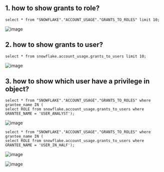## 1. how to show grants to role?
```
select * from "SNOWFLAKE"."ACCOUNT_USAGE"."GRANTS_TO_ROLES" limit 10;
```
![image](https://user-images.githubusercontent.com/52474199/216776788-f1e50534-8b00-4e2c-b977-589bdf7f3591.png)


## 2. how to show grants to user?
```
select * from snowflake.account_usage.grants_to_users limit 10;
```
![image](https://user-images.githubusercontent.com/52474199/216776881-7dbe1901-bb83-4a97-ba46-839a56dcd5d1.png)

## 3. how to show which user have a privilege in object?

```
select * from "SNOWFLAKE"."ACCOUNT_USAGE"."GRANTS_TO_ROLES" where grantee_name IN (
select ROLE from snowflake.account_usage.grants_to_users where GRANTEE_NAME = 'USER_ANALYST');
```

![image](https://user-images.githubusercontent.com/52474199/216777148-56d94ebf-af96-4f78-baa7-0df4b4e1b039.png)

```
select * from "SNOWFLAKE"."ACCOUNT_USAGE"."GRANTS_TO_ROLES" where grantee_name IN (
select ROLE from snowflake.account_usage.grants_to_users where GRANTEE_NAME = 'USER_IN_HALF');
```

![image](https://user-images.githubusercontent.com/52474199/216777256-3202173c-8c9e-4443-ae23-fdf2d9db1046.png)

![image](https://user-images.githubusercontent.com/52474199/216777471-e160a772-7188-4be5-bb69-abc8b2887bb5.png)



